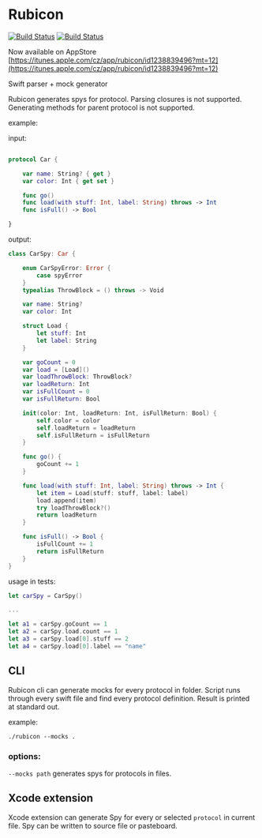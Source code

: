 # Rubicon
[![Build Status](https://travis-ci.org/raptorxcz/Rubicon.svg?branch=master)](https://travis-ci.org/raptorxcz/Rubicon)
[![Build Status](https://codecov.io/gh/raptorxcz/Rubicon/branch/master/graph/badge.svg)](https://codecov.io/gh/raptorxcz/Rubicon)

Now available on AppStore [https://itunes.apple.com/cz/app/rubicon/id1238839496?mt=12](https://itunes.apple.com/cz/app/rubicon/id1238839496?mt=12)

Swift parser + mock generator

Rubicon generates spys for protocol. Parsing closures is not supported. Generating methods for parent protocol is not supported.

example:

input:

```swift

protocol Car {

    var name: String? { get }
    var color: Int { get set }

    func go()
    func load(with stuff: Int, label: String) throws -> Int
    func isFull() -> Bool

}

```

output:

```swift
class CarSpy: Car {

    enum CarSpyError: Error {
        case spyError
    }
    typealias ThrowBlock = () throws -> Void

    var name: String?
    var color: Int

    struct Load {
        let stuff: Int
        let label: String
    }

    var goCount = 0
    var load = [Load]()
    var loadThrowBlock: ThrowBlock?
    var loadReturn: Int
    var isFullCount = 0
    var isFullReturn: Bool

    init(color: Int, loadReturn: Int, isFullReturn: Bool) {
        self.color = color
        self.loadReturn = loadReturn
        self.isFullReturn = isFullReturn
    }

    func go() {
        goCount += 1
    }

    func load(with stuff: Int, label: String) throws -> Int {
        let item = Load(stuff: stuff, label: label)
        load.append(item)
        try loadThrowBlock?()
        return loadReturn
    }

    func isFull() -> Bool {
        isFullCount += 1
        return isFullReturn
    }
}
```

usage in tests:
```swift
let carSpy = CarSpy()

...

let a1 = carSpy.goCount == 1
let a2 = carSpy.load.count == 1
let a3 = carSpy.load[0].stuff == 2
let a4 = carSpy.load[0].label == "name"

```

## CLI

Rubicon cli can generate mocks for every protocol in folder. Script runs through every swift file and find every protocol definition. Result is printed at standard out.

example:
```
./rubicon --mocks .
```

### options:

`--mocks path` generates spys for protocols in files.

## Xcode extension

Xcode extension can generate Spy for every or selected `protocol`  in current file. Spy can be written to source file or pasteboard.

